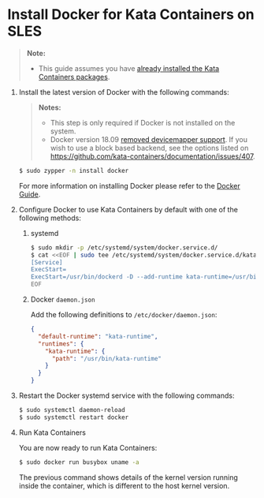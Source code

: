 # Install Docker for Kata Containers on SLES

> **Note:**
>
> - This guide assumes you have
>   [already installed the Kata Containers packages](../sles-installation-guide.md).

1. Install the latest version of Docker with the following commands:

   > **Notes:**
   >
   > - This step is only required if Docker is not installed on the system.
   > - Docker version 18.09 [removed devicemapper support](https://github.com/kata-containers/documentation/issues/373).
   >   If you wish to use a block based backend, see the options listed on https://github.com/kata-containers/documentation/issues/407.

   ```bash
   $ sudo zypper -n install docker
   ```

   For more information on installing Docker please refer to the
   [Docker Guide](https://www.suse.com/documentation/sles-12/singlehtml/book_sles_docker/book_sles_docker.html).

2. Configure Docker to use Kata Containers by default with one of the following methods:

   1. systemd

       ```bash
       $ sudo mkdir -p /etc/systemd/system/docker.service.d/
       $ cat <<EOF | sudo tee /etc/systemd/system/docker.service.d/kata-containers.conf
       [Service]
       ExecStart=
       ExecStart=/usr/bin/dockerd -D --add-runtime kata-runtime=/usr/bin/kata-runtime --default-runtime=kata-runtime
       EOF
       ```

   2. Docker `daemon.json`

       Add the following definitions to `/etc/docker/daemon.json`:

       ```json
       {
         "default-runtime": "kata-runtime",
         "runtimes": {
           "kata-runtime": {
             "path": "/usr/bin/kata-runtime"
           }
         }
       }
       ```

3. Restart the Docker systemd service with the following commands:

   ```bash
   $ sudo systemctl daemon-reload
   $ sudo systemctl restart docker
   ```

4. Run Kata Containers

   You are now ready to run Kata Containers:

   ```bash
   $ sudo docker run busybox uname -a
   ```

   The previous command shows details of the kernel version running inside the
   container, which is different to the host kernel version.
